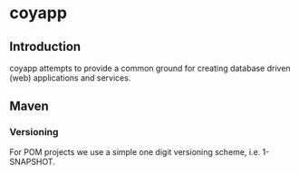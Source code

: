 # coyapp

## Introduction

coyapp attempts to provide a common ground for creating database driven (web)
applications and services.


## Maven

### Versioning

For POM projects we use a simple one digit versioning scheme, i.e. 1-SNAPSHOT.
